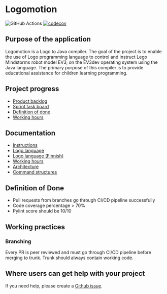 # Logomotion

![GitHub Actions](https://github.com/logo-to-lego/logomotion/actions/workflows/main.yml/badge.svg)
[![codecov](https://codecov.io/gh/logo-to-lego/logomotion/branch/main/graph/badge.svg?token=UTNJ6PS64G)](https://codecov.io/gh/logo-to-lego/logomotion)

## Purpose of the application
Logomotion is a Logo to Java compiler. The goal of the project is to enable the use of Logo programming language to control and instruct Lego Mindstorms robot model EV3, on the EV3dev operating system using the Java language. The primary purpose of this compiler is to provide educational assistance for children learning programming.

## Project progress
- [Product backlog](https://github.com/orgs/logo-to-lego/projects/1)
- [Sprint task board](https://github.com/orgs/logo-to-lego/projects/2)
- [Definition of done](#definition-of-done)
- [Working hours](https://docs.google.com/spreadsheets/d/12jyUsrNQjnxRyR_zxs0hcPKDV8_77uyjEEaTHGnhgDI)

## Documentation

- [Instructions](https://github.com/logo-to-lego/logomotion/blob/main/documentation/instructions.md)
- [Logo language](https://github.com/logo-to-lego/logomotion/blob/main/documentation/logo.md)
- [Logo language (Finnish)](https://github.com/logo-to-lego/logomotion/blob/main/documentation/logo_finnish.md)
- [Working hours](https://docs.google.com/spreadsheets/d/12jyUsrNQjnxRyR_zxs0hcPKDV8_77uyjEEaTHGnhgDI)
- [Architecture](https://github.com/logo-to-lego/logomotion/blob/main/documentation/architecture.md)
- [Command structures](https://github.com/logo-to-lego/logomotion/blob/main/documentation/adding_command_structures.md)

## Definition of Done

* Pull requests from branches go through CI/CD pipeline successfully
* Code coverage percentage > 70%
* Pylint score should be 10/10


## Working practices

### Branching

Every PR is peer reviewed and must go through CI/CD pipeline before merging to trunk. Trunk should always contain working code.

## Where users can get help with your project
If you need help, please create a [Github issue](https://github.com/logo-to-lego/logomotion/issues/new/).
